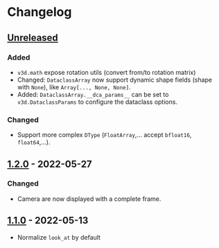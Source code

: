 # Changelog

<!--

Changelog follow https://keepachangelog.com/ format.

-->

## [Unreleased]

### Added

*   `v3d.math` expose rotation utils (convert from/to rotation matrix)
*   Changed: `DataclassArray` now support dynamic shape fields (shape with
    `None`), like `Array[..., None, None]`.
*   Added: `DataclassArray.__dca_params__` can be set to `v3d.DataclassParams`
    to configure the dataclass options.

### Changed

*   Support more complex `DType` (`FloatArray`,... accept `bfloat16`,
    `float64`,...).

## [1.2.0] - 2022-05-27

### Changed

*   Camera are now displayed with a complete frame.

## [1.1.0] - 2022-05-13

*   Normalize `look_at` by default

[Unreleased]: https://github.com/google-research/visu3d/compare/v1.2.0...HEAD
[1.2.0]: https://github.com/google-research/visu3d/compare/v1.1.0...v1.2.0
[1.1.0]: https://github.com/google-research/visu3d/releases/tag/v0.3.2

